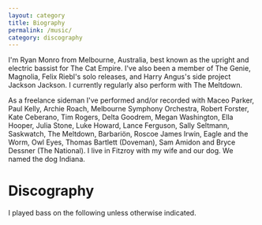 ```yaml
---
layout: category
title: Biography
permalink: /music/
category: discography
---
```


I'm Ryan Monro from Melbourne, Australia, best known as the upright and electric bassist for The Cat Empire. I've also been a member of The Genie, Magnolia, Felix Riebl's solo releases, and Harry Angus's side project Jackson Jackson. I currently regularly also perform with The Meltdown.

As a freelance sideman I've performed and/or recorded with Maceo Parker, Paul Kelly, Archie Roach, Melbourne Symphony Orchestra, Robert Forster, Kate Ceberano, Tim Rogers, Delta Goodrem, Megan Washington, Ella Hooper, Julia Stone, Luke Howard, Lance Ferguson, Sally Seltmann, Saskwatch, The Meltdown, Barbariön, Roscoe James Irwin, Eagle and the Worm, Owl Eyes, Thomas Bartlett (Doveman), Sam Amidon and Bryce Dessner (The National). I live in Fitzroy with my wife and our dog. We named the dog Indiana.

# Discography

I played bass on the following unless otherwise indicated.